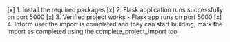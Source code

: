 [x] 1. Install the required packages
[x] 2. Flask application runs successfully on port 5000
[x] 3. Verified project works - Flask app runs on port 5000
[x] 4. Inform user the import is completed and they can start building, mark the import as completed using the complete_project_import tool
